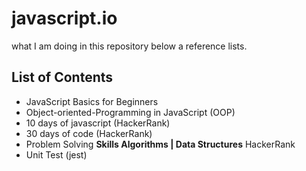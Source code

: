 # javascript.io
what I am doing in this repository below a reference lists.

List of Contents
-----------------

- JavaScript Basics for Beginners
- Object-oriented-Programming in JavaScript (OOP)
- 10 days of javascript (HackerRank)
- 30 days of code (HackerRank)
- Problem Solving **Skills Algorithms | Data Structures** HackerRank
- Unit Test (jest)